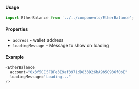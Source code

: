 #### Usage
```js
import EtherBalance from '../../components/EtherBalance';
```

#### Properties
* `address` - wallet address
* `loadingMessage` - Message to show on loading

#### Example
```js
<EtherBalance
  account="0x3f5CE5FBFe3E9af3971dD833D26bA9b5C936f0bE"
  loadingMessage="Loading..."
/>
```
